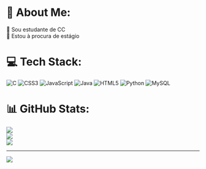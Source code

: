 # 💫 About Me:
🔭 Sou estudante de CC<br>👯 Estou à procura de estágio <br>


# 💻 Tech Stack:
![C](https://img.shields.io/badge/c-%2300599C.svg?style=for-the-badge&logo=c&logoColor=white) ![CSS3](https://img.shields.io/badge/css3-%231572B6.svg?style=for-the-badge&logo=css3&logoColor=white) ![JavaScript](https://img.shields.io/badge/javascript-%23323330.svg?style=for-the-badge&logo=javascript&logoColor=%23F7DF1E) ![Java](https://img.shields.io/badge/java-%23ED8B00.svg?style=for-the-badge&logo=java&logoColor=white) ![HTML5](https://img.shields.io/badge/html5-%23E34F26.svg?style=for-the-badge&logo=html5&logoColor=white) ![Python](https://img.shields.io/badge/python-3670A0?style=for-the-badge&logo=python&logoColor=ffdd54) ![MySQL](https://img.shields.io/badge/mysql-%2300f.svg?style=for-the-badge&logo=mysql&logoColor=white)
# 📊 GitHub Stats:
![](https://github-readme-stats.vercel.app/api?username=Rafaellrx12&theme=dark&hide_border=true&include_all_commits=false&count_private=false)<br/>
![](https://github-readme-streak-stats.herokuapp.com/?user=Rafaellrx12&theme=dark&hide_border=true)<br/>
![](https://github-readme-stats.vercel.app/api/top-langs/?username=Rafaellrx12&theme=dark&hide_border=true&include_all_commits=false&count_private=false&layout=compact)

---
[![](https://visitcount.itsvg.in/api?id=Rafaellrx12&icon=0&color=0)](https://visitcount.itsvg.in)

<!-- Proudly created with GPRM ( https://gprm.itsvg.in ) -->